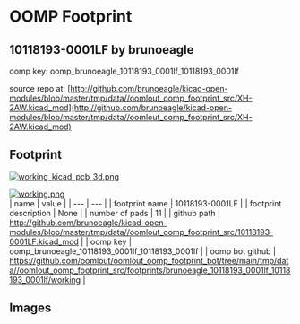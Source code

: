 # OOMP Footprint  
## 10118193-0001LF  by brunoeagle  
  
oomp key: oomp_brunoeagle_10118193_0001lf_10118193_0001lf  
  
source repo at: [http://github.com/brunoeagle/kicad-open-modules/blob/master/tmp/data//oomlout_oomp_footprint_src/XH-2AW.kicad_mod](http://github.com/brunoeagle/kicad-open-modules/blob/master/tmp/data//oomlout_oomp_footprint_src/XH-2AW.kicad_mod)  
## Footprint  
  
[![working_kicad_pcb_3d.png](working_kicad_pcb_3d_600.png)](working_kicad_pcb_3d.png)  
  
[![working.png](working_600.png)](working.png)  
| name | value | 
| --- | --- | 
| footprint name | 10118193-0001LF | 
| footprint description | None | 
| number of pads | 11 | 
| github path | http://github.com/brunoeagle/kicad-open-modules/blob/master/tmp/data//oomlout_oomp_footprint_src/10118193-0001LF.kicad_mod | 
| oomp key | oomp_brunoeagle_10118193_0001lf_10118193_0001lf | 
| oomp bot github | https://github.com/oomlout/oomlout_oomp_footprint_bot/tree/main/tmp/data//oomlout_oomp_footprint_src/footprints/brunoeagle_10118193_0001lf_10118193_0001lf/working | 
## Images  
